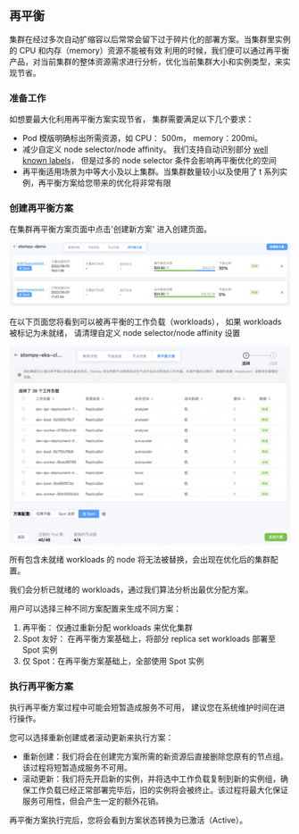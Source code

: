 ## 再平衡

集群在经过多次自动扩缩容以后常常会留下过于碎片化的部署方案。当集群里实例的 CPU 和内存（memory）资源不能被有效
利用的时候，我们便可以通过再平衡产品，对当前集群的整体资源需求进行分析，优化当前集群大小和实例类型，来实
现节省。

### 准备工作

如想要最大化利用再平衡方案实现节省， 集群需要满足以下几个要求：

  * Pod 模版明确标出所需资源，如 CPU： 500m， memory：200mi。
  * 减少自定义 node selector/node affinity。 我们支持自动识别部分 [well known labels](https://kubernetes.io/zh/docs/reference/labels-annotations-taints/)， 
      但是过多的 node selector 条件会影响再平衡优化的空间
  * 再平衡适用场景为中等大小及以上集群。当集群数量较小以及使用了 t 系列实例，再平衡方案给您带来的优化将非常有限

### 创建再平衡方案

在集群再平衡方案页面中点击'创建新方案' 进入创建页面。

![img](../../_images/K8s/rebalance/rebalance-01.png)


在以下页面您将看到可以被再平衡的工作负载（workloads）， 如果 workloads 被标记为未就绪， 请清理自定义 node selector/node affinity 设置

![img](../../_images/K8s/rebalance/rebalance-02.png)

所有包含未就绪 workloads 的 node 将无法被替换，会出现在优化后的集群配置。

我们会分析已就绪的 workloads，通过我们算法分析出最优分配方案。

用户可以选择三种不同方案配置来生成不同方案：
  
  1. 再平衡： 仅通过重新分配 workloads 来优化集群
  2. Spot 友好： 在再平衡方案基础上，将部分 replica set workloads 部署至 Spot 实例
  3. 仅 Spot：在再平衡方案基础上，全部使用 Spot 实例

### 执行再平衡方案

执行再平衡方案过程中可能会短暂造成服务不可用， 建议您在系统维护时间在进行操作。


您可以选择重新创建或者滚动更新来执行方案：

- 重新创建：我们将会在创建完方案所需的新资源后直接删除您原有的节点组。 该过程将短暂造成服务不可用。
- 滚动更新：我们将先开启新的实例，并将选中工作负载复制到新的实例组，确保工作负载已经正常部署完毕后，旧的实例将会被终止。该过程将最大化保证服务可用性，但会产生一定的额外花销。

再平衡方案执行完后，您将会看到方案状态转换为已激活（Active）。

